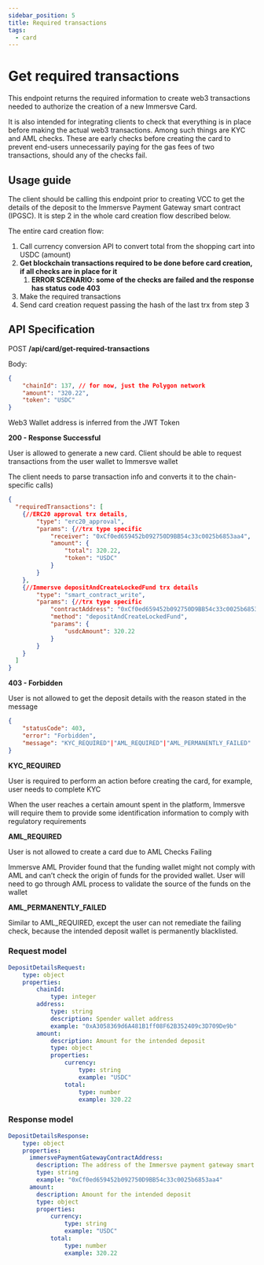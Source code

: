```yaml
---
sidebar_position: 5
title: Required transactions
tags:
  - card
---
```


# Get required transactions

This endpoint returns the required information to create web3 transactions needed to authorize the creation of a new Immersve Card. 

It is also intended for integrating clients to check that everything is in place before making the actual web3 transactions. Among such things are KYC and AML checks. These are early checks before creating the card to prevent end-users unnecessarily paying for the gas fees of two transactions, should any of the checks fail.

## Usage guide

The client should be calling this endpoint prior to creating VCC to get the details of the deposit to the Immersve Payment Gateway smart contract (IPGSC). It is step 2 in the whole card creation flow described below.

The entire card creation flow:

1. Call currency conversion API to convert total from the shopping cart into USDC (amount)
2. **Get blockchain transactions required to be done before card creation, if all checks are in place for it**
    1. **ERROR SCENARIO: some of the checks are failed and the response has status code 403**
3. Make the required transactions
4. Send card creation request passing the hash of the last trx from step 3

## API Specification

POST **/api/card/get-required-transactions**

Body:

```json
{
    "chainId": 137, // for now, just the Polygon network
    "amount": "320.22",
    "token": "USDC"
}
```

Web3 Wallet address is inferred from the JWT Token

**200 - Response Successful**

User is allowed to generate a new card. Client should be able to request transactions from the user wallet to Immersve wallet

The client needs to parse transaction info and converts it to the chain-specific calls)

```json
{
  "requiredTransactions": [
    {//ERC20 approval trx details,
        "type": "erc20_approval",
        "params": {//trx type specific
            "receiver": "0xCf0ed659452b092750D9BB54c33c0025b6853aa4",
            "amount": {
                "total": 320.22,
                "token": "USDC"
            }
        }
    },
    {//Immersve depositAndCreateLockedFund trx details
        "type": "smart_contract_write",
        "params": {//trx type specific
            "contractAddress": "0xCf0ed659452b092750D9BB54c33c0025b6853aa4",
            "method": "depositAndCreateLockedFund",
            "params": {
                "usdcAmount": 320.22
            }
        }
    }
  ]
}
```

**403 - Forbidden**

User is not allowed to get the deposit details with the reason stated in the message

```json
{
    "statusCode": 403,
    "error": "Forbidden",
    "message": "KYC_REQUIRED"|"AML_REQUIRED"|"AML_PERMANENTLY_FAILED"
}
```

**KYC_REQUIRED** 

User is required to perform an action before creating the card, for example, user needs to complete KYC

When the user reaches a certain amount spent in the platform, Immersve will require them to provide some identification information to comply with regulatory requirements

**AML_REQUIRED**

User is not allowed to create a card due to AML Checks Failing

Immersve AML Provider found that the funding wallet might not comply with AML and can’t check the origin of funds for the provided wallet. User will need to go through AML process to validate the source of the funds on the wallet

**AML_PERMANENTLY_FAILED**

Similar to AML_REQUIRED, except the user can not remediate the failing check, because the intended deposit wallet is permanently blacklisted.

### Request model

```yaml
DepositDetailsRequest:
    type: object
    properties:
        chainId:
            type: integer
        address:
            type: string
            description: Spender wallet address
            example: "0xA3058369d6A481B1ff08F62B352409c3D709De9b"
        amount:
            description: Amount for the intended deposit
            type: object
            properties:
                currency:
                    type: string
                    example: "USDC"
                total:
                    type: number
                    example: 320.22
```

### Response model

```yaml
DepositDetailsResponse:
    type: object
    properties:
      immersvePaymentGatewayContractAddress:
        description: The address of the Immersve payment gateway smart contract where the deposit should be made to via depositAndCreateLockedFund method
        type: string
        example: "0xCf0ed659452b092750D9BB54c33c0025b6853aa4"
      amount:
        description: Amount for the intended deposit
        type: object
        properties:
            currency:
                type: string
                example: "USDC"
            total:
                type: number
                example: 320.22
```
